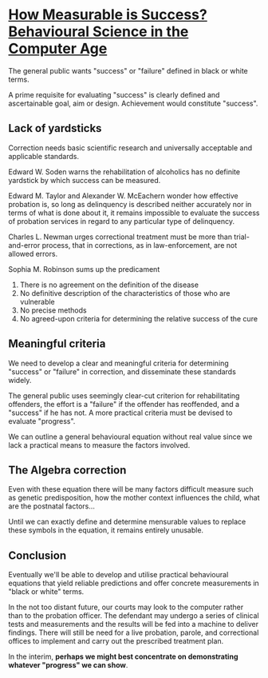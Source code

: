 # [How Measurable is Success? Behavioural Science in the Computer Age](https://sci-hub.se/https://doi.org/10.1177/001112876901500408)

The general public wants "success" or "failure" defined in black or white terms.

A prime requisite for evaluating "success" is clearly defined and ascertainable goal, aim or design. Achievement would constitute "success".

## Lack of yardsticks

Correction needs basic scientific research and universally acceptable and applicable standards.

Edward W. Soden warns the rehabilitation of alcoholics has no definite yardstick by which success can be measured.

Edward M. Taylor and Alexander W. McEachern wonder how effective probation is, so long as delinquency is described neither accurately nor in terms of what is done about it, it remains impossible to evaluate the success of probation services in regard to any particular type of delinquency.

Charles L. Newman urges correctional treatment must be more than trial-and-error process, that in corrections, as in law-enforcement, are not allowed errors.

Sophia M. Robinson sums up the predicament
1. There is no agreement on the definition of the disease
2. No definitive description of the characteristics of those who are vulnerable
3. No precise methods
4. No agreed-upon criteria for determining the relative success of the cure

## Meaningful criteria

We need to develop a clear and meaningful criteria for determining "success" or "failure" in correction, and disseminate these standards widely.

The general public uses seemingly clear-cut criterion for rehabilitating offenders, the effort is a "failure" if the offender has reoffended, and a "success" if he has not. A more practical criteria must be devised to evaluate "progress".

We can outline a general behavioural equation without real value since we lack a practical means to measure the factors involved.

## The Algebra correction

Even with these equation there will be many factors difficult measure such as genetic predisposition, how the mother context influences the child, what are the postnatal factors…

Until we can exactly define and determine mensurable values to replace these symbols in the equation, it remains entirely unusable.

## Conclusion

Eventually we'll be able to develop and utilise practical behavioural equations that yield reliable predictions and offer concrete measurements in "black or white" terms.

In the not too distant future, our courts may look to the computer rather than to the probation officer. The defendant may undergo a series of clinical tests and measurements and the results will be fed into a machine to deliver findings. There will still be need for a live probation, parole, and correctional offices to implement and carry out the prescribed treatment plan.

In the interim, **perhaps we might best concentrate on demonstrating whatever "progress" we can show**.